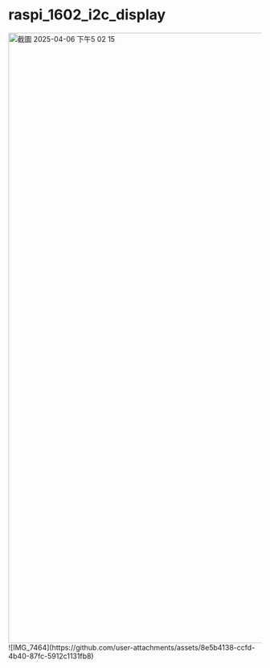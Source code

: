# raspi_1602_i2c_display
<img width="1215" alt="截圖 2025-04-06 下午5 02 15" src="https://github.com/user-attachments/assets/0b2fa79c-0dae-4c3a-b267-aeee7050078e" />
![IMG_7464](https://github.com/user-attachments/assets/8e5b4138-ccfd-4b40-87fc-5912c1131fb8)
